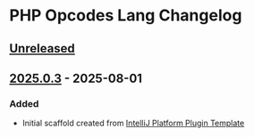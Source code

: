 <!-- Keep a Changelog guide -> https://keepachangelog.com -->

# PHP Opcodes Lang Changelog

## [Unreleased]

## [2025.0.3] - 2025-08-01

### Added

- Initial scaffold created from [IntelliJ Platform Plugin Template](https://github.com/JetBrains/intellij-platform-plugin-template)

[Unreleased]: https://github.com/xepozz/php-opcodes-language-plugin/compare/v2025.0.3...HEAD

[2025.0.3]: https://github.com/xepozz/php-opcodes-language-plugin/commits/v2025.0.3

